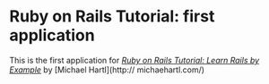 # Ruby on Rails Tutorial: first application

This is the first application for
[*Ruby on Rails Tutorial: Learn Rails by Example*](http://railstutorial.org/)
by [Michael Hartl](http:// michaehartl.com/)


